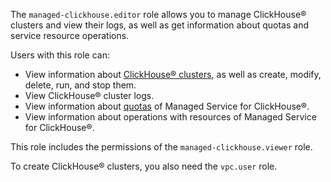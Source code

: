 The `managed-clickhouse.editor` role allows you to manage ClickHouse® clusters and view their logs, as well as get information about quotas and service resource operations.

Users with this role can:
* View information about [ClickHouse® clusters](../../managed-clickhouse/concepts/index.md), as well as create, modify, delete, run, and stop them.
* View ClickHouse® cluster logs.
* View information about [quotas](../../managed-clickhouse/concepts/limits.md#mch-quotas) of Managed Service for ClickHouse®.
* View information about operations with resources of Managed Service for ClickHouse®.

This role includes the permissions of the `managed-clickhouse.viewer` role.

To create ClickHouse® clusters, you also need the `vpc.user` role.